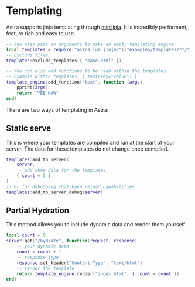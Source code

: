 # Templating

Astra supports jinja templating through [minijinja](https://github.com/mitsuhiko/minijinja/blob/main/COMPATIBILITY.md). It is incredibly performent, feature rich and easy to use.

```lua
-- can also pass no arguments to make an empty templating engine
local templates = require("astra.lua.jinja2")("examples/templates/**/*.html")
-- Exclude files
templates:exclude_templates({ "base.html" })

-- You can also add functions to be used within the templates
-- Example within templates: { test(key="value") }
template_engine:add_function("test", function (args)
    pprint(args)
    return "YEE HAW"
end)
```

There are two ways of templating in Astra:

## Static serve

This is where your templates are compiled and ran at the start of your server. The data for these templates do not change once compiled.

```lua
templates:add_to_server(
    server,
    -- Add some data for the templates
    { count = 5 }
)
-- Or for debugging that have reload capabilities
templates:add_to_server_debug(server)
```

## Partial Hydration

This method allows you to include dynamic data and render them yourself.

```lua
local count = 0
server:get("/hydrate", function(request, response)
    -- your dynamic data
    count = count + 1
    -- response type
    response:set_header("Content-Type", "text/html")
    -- render the template
    return template_engine:render("index.html", { count = count })
end)
```
